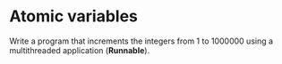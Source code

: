 # Atomic variables
Write a program that increments the integers from 1 to 1000000 using a multithreaded application (**Runnable**).
